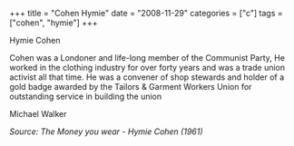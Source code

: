 +++
title = "Cohen Hymie"
date = "2008-11-29"
categories = ["c"]
tags = ["cohen", "hymie"]
+++

Hymie Cohen

Cohen was a Londoner and life-long member of the Communist Party, He worked in the clothing industry for over forty years and was a trade union activist all that time. He was a convener of shop stewards and holder of a gold badge awarded by the Tailors & Garment Workers Union for outstanding service in building the union

Michael Walker

_Source: The Money you wear - Hymie Cohen (1961)_
